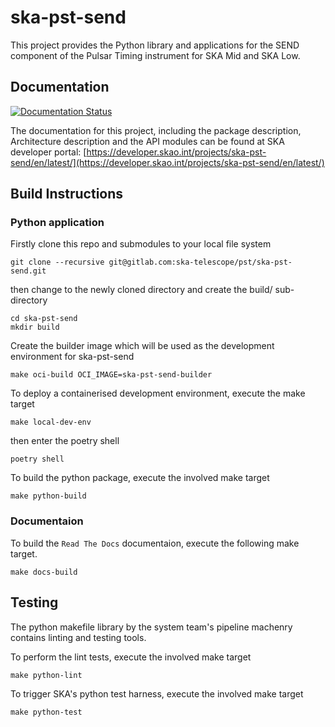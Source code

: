 # ska-pst-send

This project provides the Python library and applications for the SEND component of the Pulsar Timing instrument for SKA Mid and SKA Low.

## Documentation

[![Documentation Status](https://readthedocs.org/projects/ska-telescope-ska-pst-send/badge/?version=latest)](https://developer.skao.int/projects/ska-pst-send/en/latest/)

The documentation for this project, including the package description, Architecture description and the API modules can be found at SKA developer portal:  [https://developer.skao.int/projects/ska-pst-send/en/latest/](https://developer.skao.int/projects/ska-pst-send/en/latest/)

## Build Instructions
### Python application
Firstly clone this repo and submodules to your local file system

    git clone --recursive git@gitlab.com:ska-telescope/pst/ska-pst-send.git

then change to the newly cloned directory and create the build/ sub-directory

    cd ska-pst-send
    mkdir build

Create the builder image which will be used as the development environment for ska-pst-send

    make oci-build OCI_IMAGE=ska-pst-send-builder

To deploy a containerised development environment, execute the make target

    make local-dev-env

then enter the poetry shell

    poetry shell

To build the python package, execute the involved make target

    make python-build

### Documentaion

To build the `Read The Docs` documentaion, execute the following make target.

    make docs-build

## Testing

The python makefile library by the system team's pipeline machenry contains linting and testing tools.

To perform the lint tests, execute the involved make target

    make python-lint

To trigger SKA's python test harness, execute the involved make target

    make python-test

